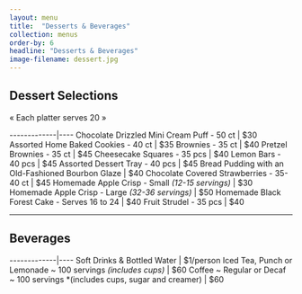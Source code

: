 ```yaml
---
layout: menu
title:  "Desserts & Beverages"
collection: menus
order-by: 6
headline: "Desserts & Beverages"
image-filename: dessert.jpg
---
```


## Dessert Selections
« Each platter serves 20 »

-------------|----
Chocolate Drizzled Mini Cream Puff - 50 ct | $30
Assorted Home Baked Cookies - 40 ct | $35
Brownies - 35 ct | $40
Pretzel Brownies - 35 ct | $45
Cheesecake Squares - 35 pcs	| $40
Lemon Bars - 40 pcs | $45
Assorted Dessert Tray - 40 pcs | $45
Bread Pudding with an Old-Fashioned Bourbon Glaze | $40
Chocolate Covered Strawberries - 35-40 ct | $45
Homemade Apple Crisp - Small *(12-15 servings)* | $30
Homemade Apple Crisp - Large *(32-36 servings)* | $50
Homemade Black Forest Cake - Serves 16 to 24 | $40
Fruit Strudel - 35 pcs | $40

* * *

## Beverages

-------------|----
Soft Drinks & Bottled Water	| $1/person
Iced Tea, Punch or Lemonade ~ 100 servings *(includes cups)* | $60
Coffee ~ Regular or Decaf ~ 100 servings *(includes cups, sugar and creamer) | $60

